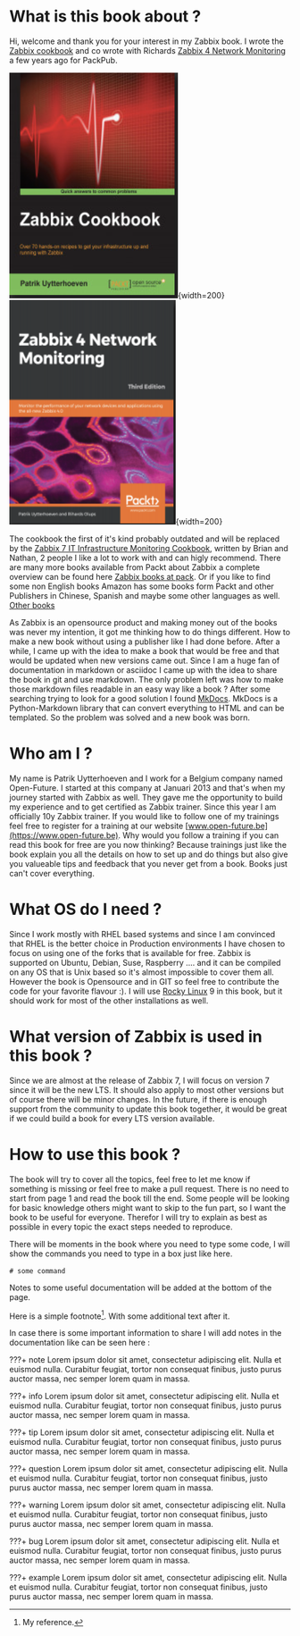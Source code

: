 # What is this book about ?

Hi, welcome and thank you for your interest in my Zabbix book. I wrote the [Zabbix cookbook](https://www.packtpub.com/product/zabbix-cookbook/9781784397586) and co wrote with Richards [Zabbix 4 Network Monitoring](https://www.packtpub.com/product/zabbix-4-network-monitoring-third-edition/9781789340266) a few years ago for PackPub. 

![Zabbix cookbook](images/book1.png){width=200} ![Zabbix Network Monitoring 4](images/book2.png){width=200}

The cookbook the first of it's kind probably outdated and will be replaced by the [Zabbix 7 IT Infrastructure Monitoring Cookbook](https://www.packtpub.com/product/zabbix-7-it-infrastructure-monitoring-cookbook-third-edition/9781801078320), written by Brian and Nathan, 2 people I like a lot to work with and can higly recommend. There are many more books available from Packt about Zabbix a complete overview can be found here [Zabbix books at pack](https://www.packtpub.com/search?query=zabbix). Or if you like to find some non English books Amazon has some books form Packt and other Publishers in Chinese, Spanish and maybe some other languages as well. [Other books](https://www.amazon.com/s?k=zabbix&crid=3G0JRTVTKS7YU&sprefix=zabbix+%2Caps%2C167&ref=nb_sb_noss_2)

As Zabbix is an opensource product and making money out of the books was never my intention, it got me thinking how to do things different.
How to make a new book without using a publisher like I had done before.
After a while, I came up with the idea to make a book that would be free and that would be updated when new versions came out.
Since I am a huge fan of documentation in markdown or asciidoc I came up with the idea to share the book in git and use markdown.
The only problem left was how to make those markdown files readable in an easy way like a book ? After some searching trying to look for a good solution I found [MkDocs](https://www.mkdocs.org). MkDocs is a Python-Markdown library that can convert everything to HTML and can be templated. So the problem was solved and a new book was born.


# Who am I ?

My name is Patrik Uytterhoeven and I work for a Belgium company named Open-Future. I started at this company at Januari 2013 and that's
when my journey started with Zabbix as well. They gave me the opportunity to build my experience and to get certified as Zabbix trainer.
Since this year I am officially 10y Zabbix trainer. If you would like to follow one of my trainings feel free to register for a training at our website [www.open-future.be](https://www.open-future.be). Why would you follow a training if you can read this book for free are you now thinking? Because trainings just like the book explain you all the details on how to set up and do things but also give you valueable tips and feedback that you never get from a book. Books just can't cover everything.


# What OS do I need ?

Since I work mostly with RHEL based systems and since I am convinced that RHEL is the better choice in Production environments I have chosen to focus on using one of the forks that is available for free. Zabbix is supported on Ubuntu, Debian, Suse, Raspberry .... and it can be compiled on any OS that is Unix based so it's almost impossible to cover them all. However the book is Opensource and in GIT so feel free to contribute the code for your favorite flavour :). I will use [Rocky Linux](https://rockylinux.org/) 9 in this book, but it should work for most of the other installations as well.

# What version of Zabbix is used in this book ?

Since we are almost at the release of Zabbix 7, I will focus on version 7 since it will be the new LTS. It should also apply to most other versions but of course there will be minor changes. In the future, if there is enough support from the community to update this book together, it would be great if we could build a book for every LTS version available.


# How to use this book ?

The book will try to cover all the topics, feel free to let me know if something is missing or feel free to make a pull request. 
There is no need to start from page 1 and read the book till the end. Some people will be looking for basic knowledge others might want to skip to the fun part, so I want the book to be useful for everyone. Therefor I will try to explain as best as possible in every topic the exact steps needed to reproduce.
 
There will be moments in the book where you need to type some code, I will show the commands you need to type in a box just like here.

```
# some command 
```

Notes to some useful documentation will be added at the bottom of the page.


Here is a simple footnote[^1]. With some additional text after it.

[^1]: My reference.


In case there is some important information to share I will add notes in the documentation like can be seen here :

???+ note
    Lorem ipsum dolor sit amet, consectetur adipiscing elit. Nulla et euismod nulla. Curabitur feugiat, tortor non consequat finibus, justo purus auctor massa, nec semper lorem quam in massa.

???+ info
    Lorem ipsum dolor sit amet, consectetur adipiscing elit. Nulla et euismod nulla. Curabitur feugiat, tortor non consequat finibus, justo purus auctor massa, nec semper lorem quam in massa.

???+ tip
    Lorem ipsum dolor sit amet, consectetur adipiscing elit. Nulla et euismod nulla. Curabitur feugiat, tortor non consequat finibus, justo purus auctor massa, nec semper lorem quam in massa.

???+ question
    Lorem ipsum dolor sit amet, consectetur adipiscing elit. Nulla et euismod nulla. Curabitur feugiat, tortor non consequat finibus, justo purus auctor massa, nec semper lorem quam in massa.

???+ warning
    Lorem ipsum dolor sit amet, consectetur adipiscing elit. Nulla et euismod nulla. Curabitur feugiat, tortor non consequat finibus, justo purus auctor massa, nec semper lorem quam in massa.

???+ bug
    Lorem ipsum dolor sit amet, consectetur adipiscing elit. Nulla et euismod nulla. Curabitur feugiat, tortor non consequat finibus, justo purus auctor massa, nec semper lorem quam in massa.

???+ example
    Lorem ipsum dolor sit amet, consectetur adipiscing elit. Nulla et euismod nulla. Curabitur feugiat, tortor non consequat finibus, justo purus auctor massa, nec semper lorem quam in massa.


